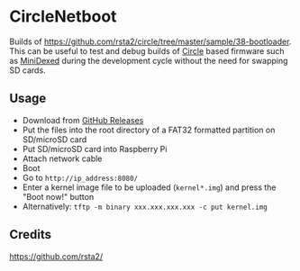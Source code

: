 # CircleNetboot

Builds of https://github.com/rsta2/circle/tree/master/sample/38-bootloader. This can be useful to test and debug builds of [Circle](https://github.com/rsta2/circle/) based firmware such as [MiniDexed](https://github.com/probonopd/MiniDexed/) during the development cycle without the need for swapping SD cards.

## Usage

* Download from [GitHub Releases](../../releases)
* Put the files into the root directory of a FAT32 formatted partition on SD/microSD card
* Put SD/microSD card into Raspberry Pi
* Attach network cable
* Boot
* Go to `http://ip_address:8080/`
* Enter a kernel image file to be uploaded (`kernel*.img`) and press the "Boot now!" button
* Alternatively: `tftp -m binary xxx.xxx.xxx.xxx -c put kernel.img`

## Credits

https://github.com/rsta2/

